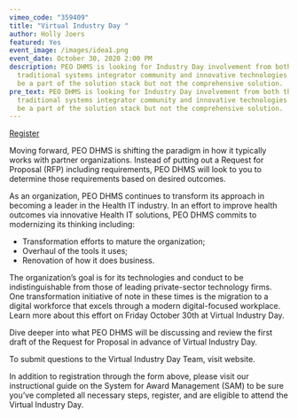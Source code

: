 ```yaml
---
vimeo_code: "359409"
title: "Virtual Industry Day "
author: Holly Joers
featured: Yes
event_image: /images/idea1.png
event_date: October 30, 2020 2:00 PM
description: PEO DHMS is looking for Industry Day involvement from both the
  traditional systems integrator community and innovative technologies who may
  be a part of the solution stack but not the comprehensive solution.
pre_text: PEO DHMS is looking for Industry Day involvement from both the
  traditional systems integrator community and innovative technologies who may
  be a part of the solution stack but not the comprehensive solution.
---
```

<a class="btn rounded" href="https://workforce30.mobilize.io/registrations/groups/43575">Register</a>

Moving forward, PEO DHMS is shifting the paradigm in how it typically works with partner organizations. Instead of putting out a Request for Proposal (RFP) including requirements, PEO DHMS will look to you to determine those requirements based on desired outcomes. 

As an organization, PEO DHMS continues to transform its approach in becoming a leader in the Health IT industry. In an effort to improve health outcomes via innovative Health IT solutions, PEO DHMS commits to modernizing its thinking including:

* Transformation efforts to mature the organization;
* Overhaul of the tools it uses;
* Renovation of how it does business. 

The organization’s goal is for its technologies and conduct to be indistinguishable from those of leading private-sector technology firms.  One transformation initiative of note in these times is the migration to a digital workforce that excels through a modern digital-focused workplace.  Learn more about this effort on Friday October 30th at Virtual Industry Day. 

Dive deeper into what PEO DHMS will be discussing and review the first draft of the Request for Proposal in advance of Virtual Industry Day. 

To submit questions to the Virtual Industry Day Team, visit website. 

In addition to registration through the form above, please visit our instructional guide on the System for Award Management (SAM) to be sure you’ve completed all necessary steps, register, and are eligible to attend the Virtual Industry Day.